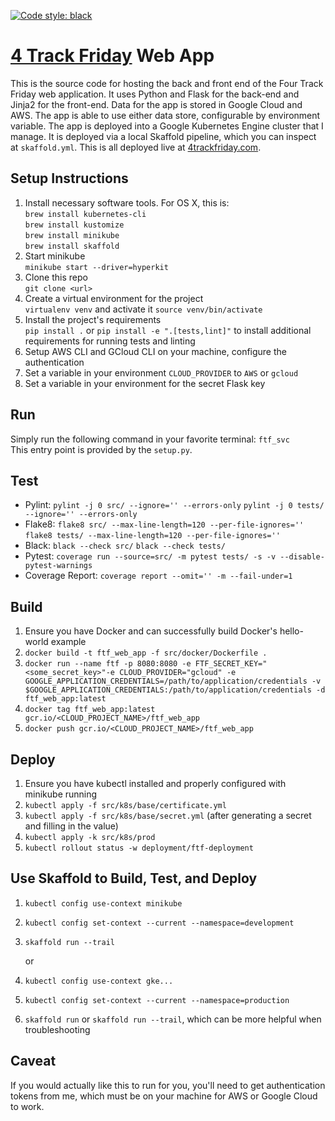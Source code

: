 [![Code style: black](https://img.shields.io/badge/code%20style-black-000000.svg)](https://github.com/psf/black)

# [4 Track Friday](http://4trackfriday.com) Web App

This is the source code for hosting the back and front end of the Four Track Friday web application.
It uses Python and Flask for the back-end and Jinja2 for the front-end. Data for the app is stored 
in Google Cloud and AWS. The app is able to use either data store, configurable by environment variable. 
The app is deployed into a Google Kubernetes Engine cluster that I manage. It is deployed via a local Skaffold
pipeline, which you can inspect at `skaffold.yml`. This is all deployed live at [4trackfriday.com](http://4trackfriday.com).

## Setup Instructions
1) Install necessary software tools. For OS X, this is:<br/>
`brew install kubernetes-cli`<br/>
`brew install kustomize`<br/>
`brew install minikube`<br/>
`brew install skaffold`
2) Start minikube<br/>
`minikube start --driver=hyperkit`<br/>
3) Clone this repo<br/> 
`git clone <url>`
4) Create a virtual environment for the project<br/>
`virtualenv venv` and activate it `source venv/bin/activate`
5) Install the project's requirements<br/>
`pip install .` or `pip install -e ".[tests,lint]"` to install additional requirements for running tests and linting
6) Setup AWS CLI and GCloud CLI on your machine, configure the authentication
7) Set a variable in your environment `CLOUD_PROVIDER` to `AWS` or `gcloud`
8) Set a variable in your environment for the secret Flask key

## Run
Simply run the following command in your favorite terminal: `ftf_svc`<br/>
This entry point is provided by the `setup.py`.

## Test
- Pylint: `pylint -j 0 src/ --ignore='' --errors-only` `pylint -j 0 tests/ --ignore='' --errors-only`
- Flake8: `flake8 src/ --max-line-length=120 --per-file-ignores=''` `flake8 tests/ --max-line-length=120 --per-file-ignores=''`
- Black: `black --check src/` `black --check tests/`
- Pytest: `coverage run --source=src/ -m pytest tests/ -s -v --disable-pytest-warnings`
- Coverage Report: `coverage report --omit='' -m --fail-under=1`

## Build
1) Ensure you have Docker and can successfully build Docker's hello-world example
2) `docker build -t ftf_web_app -f src/docker/Dockerfile .`
3) `docker run --name ftf -p 8080:8080 -e FTF_SECRET_KEY="<some_secret_key>"-e CLOUD_PROVIDER="gcloud" -e GOOGLE_APPLICATION_CREDENTIALS=/path/to/application/credentials -v $GOOGLE_APPLICATION_CREDENTIALS:/path/to/application/credentials -d ftf_web_app:latest`
4) `docker tag ftf_web_app:latest gcr.io/<CLOUD_PROJECT_NAME>/ftf_web_app`
5) `docker push gcr.io/<CLOUD_PROJECT_NAME>/ftf_web_app`

## Deploy
1) Ensure you have kubectl installed and properly configured with minikube running
2) `kubectl apply -f src/k8s/base/certificate.yml`
3) `kubectl apply -f src/k8s/base/secret.yml` (after generating a secret and filling in the value)
4) `kubectl apply -k src/k8s/prod`
5) `kubectl rollout status -w deployment/ftf-deployment`

## Use Skaffold to Build, Test, and Deploy
1) `kubectl config use-context minikube`
2) `kubectl config set-context --current --namespace=development`
3) `skaffold run --trail` 

    or 

1) `kubectl config use-context gke...`
2) `kubectl config set-context --current --namespace=production`
3) `skaffold run` or `skaffold run --trail`, which can be more helpful when troubleshooting

## Caveat
If you would actually like this to run for you, you'll need to get authentication tokens from me, which must
be on your machine for AWS or Google Cloud to work.
